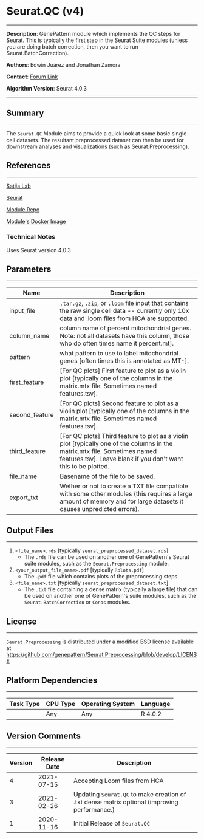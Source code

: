 # Seurat.QC (v4)
---
**Description**: GenePattern module which implements the QC steps for Seurat. This is typically the first step in the Seurat Suite modules (unless you are doing batch correction, then you want to run Seurat.BatchCorrection).

**Authors**: Edwin Juárez and Jonathan Zamora

**Contact**: [Forum Link](https://groups.google.com/forum/?utm_medium=email&utm_source=footer#!forum/genepattern-help)

**Algorithm Version**: Seurat 4.0.3

---

## Summary
---

The `Seurat.QC` Module aims to provide a quick look at some basic single-cell datasets. The resultant preprocessed dataset can then be used for downstream analyses and visualizations (such as Seurat.Preprocessing).

## References
---
[Satija Lab](https://satijalab.org)

[Seurat](https://satijalab.org/seurat/)

[Module Repo](https://github.com/genepattern/Seurat.QC/releases/tag/v4.0)

[Module's Docker Image](https://hub.docker.com/layers/genepattern/seurat-qc/3.3/images/sha256-e3446b4143174358ed03366f16d20c7507fd53a6ba3895cedda580f078e77f1d?context=repo)

### Technical Notes
Uses Seurat version 4.0.3

## Parameters
---

| Name | Description |
-------|--------------
| input_file         | `.tar.gz`, `.zip`, or `.loom` file input that contains the  raw single cell data -- currently only 10x data and .loom files from HCA are supported.|
| column_name            | 	column name of percent mitochondrial genes. Note: not all datasets have this column, those who do often times name it percent.mt].|
| pattern        | 	what pattern to use to label mitochondrial genes [often times this is annotated as MT-].|
| first_feature  | [For QC plots] First feature to plot as a violin plot [typically one of the columns in the matrix.mtx file. Sometimes named features.tsv].|
|second_feature|	[For QC plots] Second feature to plot as a violin plot [typically one of the columns in the matrix.mtx file. Sometimes named features.tsv].|
|third_feature|	[For QC plots] Third feature to plot as a violin plot [typically one of the columns in the matrix.mtx file. Sometimes named features.tsv]. Leave blank if you don't want this to be plotted.|
| file_name      | 	Basename of the file to be saved.|
| export_txt      | 	Wether or not to create a TXT file compatible with some other modules (this requires a large amount of memory and for large datasets it causes unpredicted errors).|


## Output Files
---

1. `<file_name>.rds` [typically `seurat_preprocessed_dataset.rds`]
    - The `.rds` file can be used on another one of GenePattern's Seurat suite modules, such as the `Seurat.Preprocessing` module.
2. `<your_output_file_name>.pdf` [typically `Rplots.pdf`]
    - The `.pdf` file which contains plots of the preprocessing steps.
3. `<file_name>.txt` [typically `seurat_preprocessed_dataset.txt`]
    - The `.txt` file containing a dense matrix (typically a large file) that can be used on another one of GenePattern's suite modules, such as the `Seurat.BatchCorrection` or `Conos` modules.


## License
---

`Seurat.Preprocessing` is distributed under a modified BSD license available at https://github.com/genepattern/Seurat.Preprocessing/blob/develop/LICENSE


## Platform Dependencies
---

| Task Type | CPU Type | Operating System | Language |
------------|----------|------------------|----------|
|           |  Any     | Any              | R 4.0.2  |


## Version Comments
---

| Version | Release Date | Description                                 |
----------|--------------|---------------------------------------------|
| 4       | 2021-07-15          | Accepting Loom files from HCA |
| 3       | 2021-02-26          | Updating `Seurat.QC` to make creation of .txt dense matrix optional (improving performance.) |
| 1       | 2020-11-16          | Initial Release of `Seurat.QC` |
